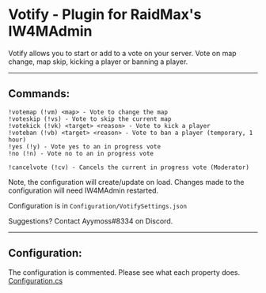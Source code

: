 # Votify - Plugin for RaidMax's IW4MAdmin

Votify allows you to start or add to a vote on your server. Vote on map change, map skip, kicking a player or banning a player.

***
## Commands:
```
!votemap (!vm) <map> - Vote to change the map
!voteskip (!vs) - Vote to skip the current map
!votekick (!vk) <target> <reason> - Vote to kick a player
!voteban (!vb) <target> <reason> - Vote to ban a player (temporary, 1 hour)
!yes (!y) - Vote yes to an in progress vote
!no (!n) - Vote no to an in progress vote

!cancelvote (!cv) - Cancels the current in progress vote (Moderator)
```

Note, the configuration will create/update on load. Changes made to the configuration will need IW4MAdmin restarted.

Configuration is in `Configuration/VotifySettings.json`

Suggestions? Contact Ayymoss#8334 on Discord.

***
## Configuration:
The configuration is commented. Please see what each property does. 
[Configuration.cs](Votify/Configuration/ConfigurationBase.cs)
